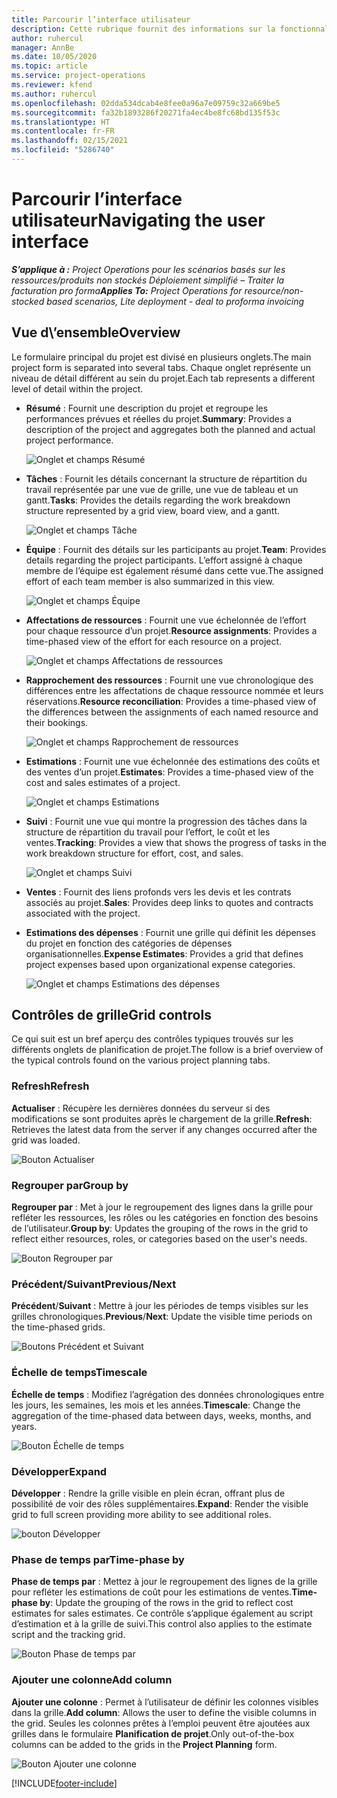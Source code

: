 ```yaml
---
title: Parcourir l’interface utilisateur
description: Cette rubrique fournit des informations sur la fonctionnalité Gestion de projets dans Dynamics 365 Project Operations.
author: ruhercul
manager: AnnBe
ms.date: 10/05/2020
ms.topic: article
ms.service: project-operations
ms.reviewer: kfend
ms.author: ruhercul
ms.openlocfilehash: 02dda534dcab4e8fee0a96a7e09759c32a669be5
ms.sourcegitcommit: fa32b1893286f20271fa4ec4be8fc68bd135f53c
ms.translationtype: HT
ms.contentlocale: fr-FR
ms.lasthandoff: 02/15/2021
ms.locfileid: "5286740"
---
```

# <a name="navigating-the-user-interface"></a><span data-ttu-id="e9c64-103">Parcourir l’interface utilisateur</span><span class="sxs-lookup"><span data-stu-id="e9c64-103">Navigating the user interface</span></span>

<span data-ttu-id="e9c64-104">_**S’applique à :** Project Operations pour les scénarios basés sur les ressources/produits non stockés Déploiement simplifié – Traiter la facturation pro forma_</span><span class="sxs-lookup"><span data-stu-id="e9c64-104">_**Applies To:** Project Operations for resource/non-stocked based scenarios, Lite deployment - deal to proforma invoicing_</span></span>

## <a name="overview"></a><span data-ttu-id="e9c64-105">Vue d\’ensemble</span><span class="sxs-lookup"><span data-stu-id="e9c64-105">Overview</span></span>

<span data-ttu-id="e9c64-106">Le formulaire principal du projet est divisé en plusieurs onglets.</span><span class="sxs-lookup"><span data-stu-id="e9c64-106">The main project form is separated into several tabs.</span></span> <span data-ttu-id="e9c64-107">Chaque onglet représente un niveau de détail différent au sein du projet.</span><span class="sxs-lookup"><span data-stu-id="e9c64-107">Each tab represents a different level of detail within the project.</span></span>

- <span data-ttu-id="e9c64-108">**Résumé** : Fournit une description du projet et regroupe les performances prévues et réelles du projet.</span><span class="sxs-lookup"><span data-stu-id="e9c64-108">**Summary**: Provides a description of the project and aggregates both the planned and actual project performance.</span></span>

    ![Onglet et champs Résumé](media/navigation7.png)

- <span data-ttu-id="e9c64-110">**Tâches** : Fournit les détails concernant la structure de répartition du travail représentée par une vue de grille, une vue de tableau et un gantt.</span><span class="sxs-lookup"><span data-stu-id="e9c64-110">**Tasks**: Provides the details regarding the work breakdown structure represented by a grid view, board view, and a gantt.</span></span>

    ![Onglet et champs Tâche](media/navigation8.png)

- <span data-ttu-id="e9c64-112">**Équipe** : Fournit des détails sur les participants au projet.</span><span class="sxs-lookup"><span data-stu-id="e9c64-112">**Team**: Provides details regarding the project participants.</span></span> <span data-ttu-id="e9c64-113">L’effort assigné à chaque membre de l’équipe est également résumé dans cette vue.</span><span class="sxs-lookup"><span data-stu-id="e9c64-113">The assigned effort of each team member is also summarized in this view.</span></span>

    ![Onglet et champs Équipe](media/navigation9.png)

- <span data-ttu-id="e9c64-115">**Affectations de ressources** : Fournit une vue échelonnée de l’effort pour chaque ressource d’un projet.</span><span class="sxs-lookup"><span data-stu-id="e9c64-115">**Resource assignments**: Provides a time-phased view of the effort for each resource on a project.</span></span>

    ![Onglet et champs Affectations de ressources](media/navigation10.png)

- <span data-ttu-id="e9c64-117">**Rapprochement des ressources** : Fournit une vue chronologique des différences entre les affectations de chaque ressource nommée et leurs réservations.</span><span class="sxs-lookup"><span data-stu-id="e9c64-117">**Resource reconciliation**: Provides a time-phased view of the differences between the assignments of each named resource and their bookings.</span></span>

    ![Onglet et champs Rapprochement de ressources](media/navigation11.png)

- <span data-ttu-id="e9c64-119">**Estimations** : Fournit une vue échelonnée des estimations des coûts et des ventes d’un projet.</span><span class="sxs-lookup"><span data-stu-id="e9c64-119">**Estimates**: Provides a time-phased view of the cost and sales estimates of a project.</span></span>

    ![Onglet et champs Estimations](media/navigation12.png)

- <span data-ttu-id="e9c64-121">**Suivi** : Fournit une vue qui montre la progression des tâches dans la structure de répartition du travail pour l’effort, le coût et les ventes.</span><span class="sxs-lookup"><span data-stu-id="e9c64-121">**Tracking**: Provides a view that shows the progress of tasks in the work breakdown structure for effort, cost, and sales.</span></span>

    ![Onglet et champs Suivi](media/navigation13.png)

- <span data-ttu-id="e9c64-123">**Ventes** : Fournit des liens profonds vers les devis et les contrats associés au projet.</span><span class="sxs-lookup"><span data-stu-id="e9c64-123">**Sales**: Provides deep links to quotes and contracts associated with the project.</span></span>

- <span data-ttu-id="e9c64-124">**Estimations des dépenses** : Fournit une grille qui définit les dépenses du projet en fonction des catégories de dépenses organisationnelles.</span><span class="sxs-lookup"><span data-stu-id="e9c64-124">**Expense Estimates**: Provides a grid that defines project expenses based upon organizational expense categories.</span></span>

    ![Onglet et champs Estimations des dépenses](media/navigation14.png)

## <a name="grid-controls"></a><span data-ttu-id="e9c64-126">Contrôles de grille</span><span class="sxs-lookup"><span data-stu-id="e9c64-126">Grid controls</span></span>

<span data-ttu-id="e9c64-127">Ce qui suit est un bref aperçu des contrôles typiques trouvés sur les différents onglets de planification de projet.</span><span class="sxs-lookup"><span data-stu-id="e9c64-127">The follow is a brief overview of the typical controls found on the various project planning tabs.</span></span>

### <a name="refresh"></a><span data-ttu-id="e9c64-128">Refresh</span><span class="sxs-lookup"><span data-stu-id="e9c64-128">Refresh</span></span>

<span data-ttu-id="e9c64-129">**Actualiser** : Récupère les dernières données du serveur si des modifications se sont produites après le chargement de la grille.</span><span class="sxs-lookup"><span data-stu-id="e9c64-129">**Refresh**: Retrieves the latest data from the server if any changes occurred after the grid was loaded.</span></span>

![Bouton Actualiser](media/navigation7.png)

### <a name="group-by"></a><span data-ttu-id="e9c64-131">Regrouper par</span><span class="sxs-lookup"><span data-stu-id="e9c64-131">Group by</span></span>

<span data-ttu-id="e9c64-132">**Regrouper par** : Met à jour le regroupement des lignes dans la grille pour refléter les ressources, les rôles ou les catégories en fonction des besoins de l’utilisateur.</span><span class="sxs-lookup"><span data-stu-id="e9c64-132">**Group by**: Updates the grouping of the rows in the grid to reflect either resources, roles, or categories based on the user's needs.</span></span>

![Bouton Regrouper par](media/navigation6.png)

### <a name="previousnext"></a><span data-ttu-id="e9c64-134">Précédent/Suivant</span><span class="sxs-lookup"><span data-stu-id="e9c64-134">Previous/Next</span></span>

<span data-ttu-id="e9c64-135">**Précédent**/**Suivant** : Mettre à jour les périodes de temps visibles sur les grilles chronologiques.</span><span class="sxs-lookup"><span data-stu-id="e9c64-135">**Previous**/**Next**: Update the visible time periods on the time-phased grids.</span></span>

![Boutons Précédent et Suivant](media/navigation2.png)

### <a name="timescale"></a><span data-ttu-id="e9c64-137">Échelle de temps</span><span class="sxs-lookup"><span data-stu-id="e9c64-137">Timescale</span></span>

<span data-ttu-id="e9c64-138">**Échelle de temps** : Modifiez l’agrégation des données chronologiques entre les jours, les semaines, les mois et les années.</span><span class="sxs-lookup"><span data-stu-id="e9c64-138">**Timescale**: Change the aggregation of the time-phased data between days, weeks, months, and years.</span></span>

![Bouton Échelle de temps](media/navigation3.png)

### <a name="expand"></a><span data-ttu-id="e9c64-140">Développer</span><span class="sxs-lookup"><span data-stu-id="e9c64-140">Expand</span></span>

<span data-ttu-id="e9c64-141">**Développer** : Rendre la grille visible en plein écran, offrant plus de possibilité de voir des rôles supplémentaires.</span><span class="sxs-lookup"><span data-stu-id="e9c64-141">**Expand**: Render the visible grid to full screen providing more ability to see additional roles.</span></span>

![bouton Développer](media/navigation4.png)

### <a name="time-phase-by"></a><span data-ttu-id="e9c64-143">Phase de temps par</span><span class="sxs-lookup"><span data-stu-id="e9c64-143">Time-phase by</span></span>

<span data-ttu-id="e9c64-144">**Phase de temps par** : Mettez à jour le regroupement des lignes de la grille pour refléter les estimations de coût pour les estimations de ventes.</span><span class="sxs-lookup"><span data-stu-id="e9c64-144">**Time-phase by**: Update the grouping of the rows in the grid to reflect cost estimates for sales estimates.</span></span> <span data-ttu-id="e9c64-145">Ce contrôle s’applique également au script d’estimation et à la grille de suivi.</span><span class="sxs-lookup"><span data-stu-id="e9c64-145">This control also applies to the estimate script and the tracking grid.</span></span>

![Bouton Phase de temps par](media/navigation0.png)

### <a name="add-column"></a><span data-ttu-id="e9c64-147">Ajouter une colonne</span><span class="sxs-lookup"><span data-stu-id="e9c64-147">Add column</span></span>

<span data-ttu-id="e9c64-148">**Ajouter une colonne** : Permet à l’utilisateur de définir les colonnes visibles dans la grille.</span><span class="sxs-lookup"><span data-stu-id="e9c64-148">**Add column**: Allows the user to define the visible columns in the grid.</span></span> <span data-ttu-id="e9c64-149">Seules les colonnes prêtes à l’emploi peuvent être ajoutées aux grilles dans le formulaire **Planification de projet**.</span><span class="sxs-lookup"><span data-stu-id="e9c64-149">Only out-of-the-box columns can be added to the grids in the **Project Planning** form.</span></span>

![Bouton Ajouter une colonne](media/navigation5.png)


[!INCLUDE[footer-include](../includes/footer-banner.md)]